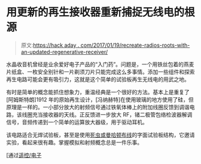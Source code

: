 # 用更新的再生接收器重新捕捉无线电的根源

> 原文:[https://hack aday . com/2017/01/19/recreate-radios-roots-with-an-updated-regenerative-receiver/](https://hackaday.com/2017/01/19/recapture-radios-roots-with-an-updated-regenerative-receiver/)

水晶收音机曾经是业余爱好电子产品的“入门药”。问题是，一个用铁丝包着的燕麦片纸盒、一枚安全别针和一片剃须刀片只能完成这么多事情。添加一些组件和探索再生电路可能会更有吸引力，这就是这个简单的试验板再生无线电的用武之地。

有时是简单的概念能抓住想象力，重温经典是一个很好的方法。基本上是重复了[阿姆斯特朗]1912 年的原始再生设计，[冯纳赫特]在使用玻璃的地方使用了硅，但原理是一样的。一小部分放大的射频信号通过铁氧体棒上的附加线圈反馈到调谐电路，该线圈充当接收器的天线。正反馈进一步放大 RF，锗二极管包络检波器解调信号，音频传递到一个简单的运算放大器级，用于驱动耳机。

该电路适合无焊试验板，甚至是使用[死虫或曼哈顿布线](http://hackaday.com/2016/05/04/getting-ugly-dead-bugs-and-going-to-manhattan/)的字面试验板结构，它邀请实验，看起来很有趣。掌握模拟和射频概念总是一件乐事。

[通过[遥控/电子](https://www.reddit.com/r/electronics/comments/5nj6qw/regenerative_am_radio_on_a_breadboard/)